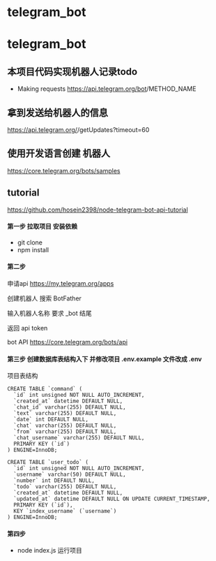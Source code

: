 # telegram_bot

# telegram_bot
## 本项目代码实现机器人记录todo

* Making requests
https://api.telegram.org/bot<token>/METHOD_NAME

## 拿到发送给机器人的信息
https://api.telegram.org/<token>/getUpdates?timeout=60

## 使用开发语言创建 机器人
https://core.telegram.org/bots/samples
## tutorial
https://github.com/hosein2398/node-telegram-bot-api-tutorial

#### 第一步 拉取项目 安装依赖
* git clone 
* npm install

#### 第二步
申请api
https://my.telegram.org/apps

创建机器人 搜索 BotFather 

输入机器人名称 要求 _bot 结尾

返回 api token 

bot API
https://core.telegram.org/bots/api


#### 第三步 创建数据库表结构入下 并修改项目 .env.example 文件改成 .env

项目表结构

```
CREATE TABLE `command` (
  `id` int unsigned NOT NULL AUTO_INCREMENT,
  `created_at` datetime DEFAULT NULL,
  `chat_id` varchar(255) DEFAULT NULL,
  `text` varchar(255) DEFAULT NULL,
  `date` int DEFAULT NULL,
  `chat` varchar(255) DEFAULT NULL,
  `from` varchar(255) DEFAULT NULL,
  `chat_username` varchar(255) DEFAULT NULL,
  PRIMARY KEY (`id`)
) ENGINE=InnoDB;

CREATE TABLE `user_todo` (
  `id` int unsigned NOT NULL AUTO_INCREMENT,
  `username` varchar(50) DEFAULT NULL,
  `number` int DEFAULT NULL,
  `todo` varchar(255) DEFAULT NULL,
  `created_at` datetime DEFAULT NULL,
  `updated_at` datetime DEFAULT NULL ON UPDATE CURRENT_TIMESTAMP,
  PRIMARY KEY (`id`),
  KEY `index_username` (`username`)
) ENGINE=InnoDB;
```

#### 第四步
* node index.js  运行项目
